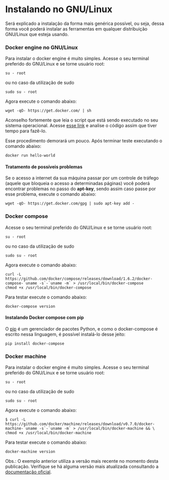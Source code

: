 # Instalando no GNU/Linux

Será explicado a instalação da forma mais genérica possível, ou seja, dessa forma você poderá instalar as ferramentas em qualquer distribuição GNU/Linux que esteja usando.

### Docker engine no GNU/Linux

Para instalar o docker engine é muito simples. Acesse o seu terminal preferido do GNU/Linux e se torne usuário root:

```
su - root
```
ou no caso da utilização de sudo

```
sudo su - root
```

Agora execute o comando abaixo:

```
wget -qO- https://get.docker.com/ | sh
```
Aconselho fortemente que leia o script que está sendo executado no seu sistema operacional. Acesse [esse link](https://get.docker.com/) e analise o código assim que tiver tempo para fazê-lo.

Esse procedimento demorará um pouco. Após terminar teste executando o comando abaixo:

```
docker run hello-world
```

#### Tratamento de possíveis problemas

Se o acesso a internet da sua máquina passar por um controle de tráfego (aquele que bloqueia o acesso a determinadas páginas) você poderá encontrar problemas no passo do **apt-key**, sendo assim caso passe por esse problema, execute o comando abaixo:

```
wget -qO- https://get.docker.com/gpg | sudo apt-key add -
```

### Docker compose 

Acesse o seu terminal preferido do GNU/Linux e se torne usuário root:

```
su - root
```
ou no caso da utilização de sudo

```
sudo su - root
```

Agora execute o comando abaixo:

```
curl -L https://github.com/docker/compose/releases/download/1.6.2/docker-compose-`uname -s`-`uname -m` > /usr/local/bin/docker-compose
chmod +x /usr/local/bin/docker-compose
```
Para testar execute o comando abaixo:

```
docker-compose version
```

#### Instalando Docker compose com pip

O [pip](https://en.wikipedia.org/wiki/Pip_(package_manager)) é um gerenciador de pacotes Python, e como o docker-compose é escrito nessa linguagem, é possível instalá-lo desse jeito:

```
pip install docker-compose
```

### Docker machine 

Para instalar o docker engine é muito simples. Acesse o seu terminal preferido do GNU/Linux e se torne usuário root:

```
su - root
```
ou no caso da utilização de sudo

```
sudo su - root
```

Agora execute o comando abaixo:

```
$ curl -L https://github.com/docker/machine/releases/download/v0.7.0/docker-machine-`uname -s`-`uname -m` > /usr/local/bin/docker-machine && \
chmod +x /usr/local/bin/docker-machine
```
Para testar execute o comando abaixo:

```
docker-machine version
```

Obs.: O exemplo anterior utiliza a versão mais recente no momento desta publicação. Verifique se há alguma versão mais atualizada consultando a [documentação oficial](https://docs.docker.com/machine/install-machine/).
